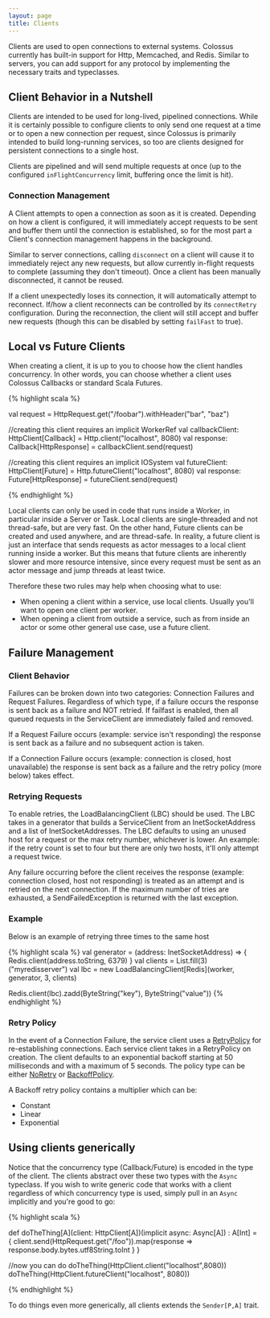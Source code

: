 ```yaml
---
layout: page
title: Clients
---
```


Clients are used to open connections to external systems.  Colossus currently
has built-in support for Http, Memcached, and Redis. Similar to servers, you
can add support for any protocol by implementing the necessary traits and typeclasses.

## Client Behavior in a Nutshell

Clients are intended to be used for long-lived, pipelined connections.  While it
is certainly possible to configure clients to only send one request at a time
or to open a new connection per request, since Colossus is primarily intended to
build long-running services, so too are clients designed for persistent
connections to a single host.

Clients are pipelined and will send multiple requests at once (up to the
configured `inFlightConcurrency` limit, buffering once the limit is hit).

### Connection Management

A Client attempts to open a connection as soon as it is created.  Depending on
how a client is configured, it will immediately accept requests to be sent and
buffer them until the connection is established, so for the most part a Client's
connection management happens in the background.

Similar to server connections, calling `disconnect` on a client will cause it to
immediately reject any new requests, but allow currently in-flight requests to
complete (assuming they don't timeout).  Once a client has been manually
disconnected, it cannot be reused.

If a client unexpectedly loses its connection, it will automatically attempt to
reconnect.  If/how a client reconnects can be controlled by its `connectRetry`
configuration.  During the reconnection, the client will still accept and buffer
new requests (though this can be disabled by setting `failFast` to true).

## Local vs Future Clients

When creating a client, it is up to you to choose how the client handles
concurrency.  In other words, you can choose whether a client uses Colossus
Callbacks or standard Scala Futures.

{% highlight scala %}

val request = HttpRequest.get("/foobar").withHeader("bar", "baz")

//creating this client requires an implicit WorkerRef
val callbackClient: HttpClient[Callback] = Http.client("localhost", 8080)
val response: Callback[HttpResponse] = callbackClient.send(request)

//creating this client requires an implicit IOSystem
val futureClient: HttpClient[Future] = Http.futureClient("localhost", 8080)
val response: Future[HttpResponse] = futureClient.send(request)

{% endhighlight %}

Local clients can only be used in code that runs inside a Worker, in particular
inside a Server or Task.  Local clients are single-threaded and not thread-safe,
but are very fast.  On the other hand, Future clients can be created and used
anywhere, and are thread-safe.  In reality, a future client is just an interface
that sends requests as actor messages to a local client running inside a worker.
But this means that future clients are inherently slower and more resource
intensive, since every request must be sent as an actor message and jump threads
at least twice.

Therefore these two rules may help when choosing what to use:

* When opening a client within a service, use local clients.  Usually you'll want to open one client per worker.
* When opening a client from outside a service, such as from inside an actor or some other general use case, use a future client.

## Failure Management
 
### Client Behavior 

Failures can be broken down into two categories: Connection Failures and 
Request Failures.  Regardless of which type, if a failure occurs the response
is sent back as a failure and NOT retried.  If failfast is enabled, then all
queued requests in the ServiceClient are immediately failed and removed. 
 
If a Request Failure occurs (example: service isn't responding) the response is
sent back as a failure and no subsequent action is taken.

If a Connection Failure occurs (example: connection is closed, host 
unavailable) the response is sent back as a failure and the retry policy (more
below) takes effect.


### Retrying Requests

To enable retries, the LoadBalancingClient (LBC) should be used.  The LBC takes
in a generator that builds a ServiceClient from an InetSocketAddress and a list
of InetSocketAddresses.  The LBC defaults to using an unused host for a request
or the max retry number, whichever is lower.  An example: if the retry count is
set to four but there are only two hosts, it'll only attempt a request twice.

Any failure occurring before the client receives the response (example: 
connection closed, host not responding) is treated as an attempt and is 
retried on the next connection.  If the maximum number of tries are exhausted, 
a SendFailedException is returned with the last exception.

### Example


Below is an example of retrying three times to the same host

{% highlight scala %}
val generator = (address: InetSocketAddress) => {
  Redis.client(address.toString, 6379)
}
val clients = List.fill(3)("myredisserver")
val lbc = new LoadBalancingClient[Redis](worker, generator, 3, clients)

Redis.client(lbc).zadd(ByteString("key"), ByteString("value"))
{% endhighlight %}

### Retry Policy

In the event of a Connection Failure, the service client uses a 
[RetryPolicy](https://tumblr.github.io/colossus/api/index.html#colossus.core.RetryPolicy)
for re-establishing connections.  Each service client takes in a RetryPolicy on
creation.  The client defaults to an exponential backoff starting at 50 
milliseconds and with a maximum of 5 seconds.  The policy type can be either 
[NoRetry](https://tumblr.github.io/colossus/api/index.html#colossus.core.NoRetry) 
or [BackoffPolicy](https://tumblr.github.io/colossus/api/index.html#colossus.core.BackoffPolicy).

A Backoff retry policy contains a multiplier which can be:
 
 * Constant
 * Linear
 * Exponential

## Using clients generically

Notice that the concurrency type (Callback/Future) is encoded in the type of the
client.  The clients abstract over these two types with the `Async` typeclass.
If you wish to write generic code that works with a client regardless of which
concurrency type is used, simply pull in an `Async` implicitly and you're good
to go:

{% highlight scala %}

def doTheThing[A](client: HttpClient[A])(implicit async: Async[A]) : A[Int] = {
  client.send(HttpRequest.get("/foo")).map{response => 
    response.body.bytes.utf8String.toInt
  }
}

//now you can do
doTheThing(HttpClient.client("localhost",8080))
doTheThing(HttpClient.futureClient("localhost", 8080))

{% endhighlight %}

To do things even more generically, all clients extends the `Sender[P,A]` trait.

